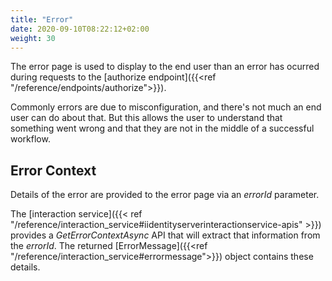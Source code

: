 ```yaml
---
title: "Error"
date: 2020-09-10T08:22:12+02:00
weight: 30
---
```


The error page is used to display to the end user than an error has ocurred during requests to the [authorize endpoint]({{<ref "/reference/endpoints/authorize">}}).

Commonly errors are due to misconfiguration, and there's not much an end user can do about that.
But this allows the user to understand that something went wrong and that they are not in the middle of a successful workflow.

## Error Context

Details of the error are provided to the error page via an *errorId* parameter.

The [interaction service]({{< ref "/reference/interaction_service#iidentityserverinteractionservice-apis" >}}) provides a *GetErrorContextAsync* API that will extract that information from the *errorId*.
The returned [ErrorMessage]({{<ref "/reference/interaction_service#errormessage">}}) object contains these details.


